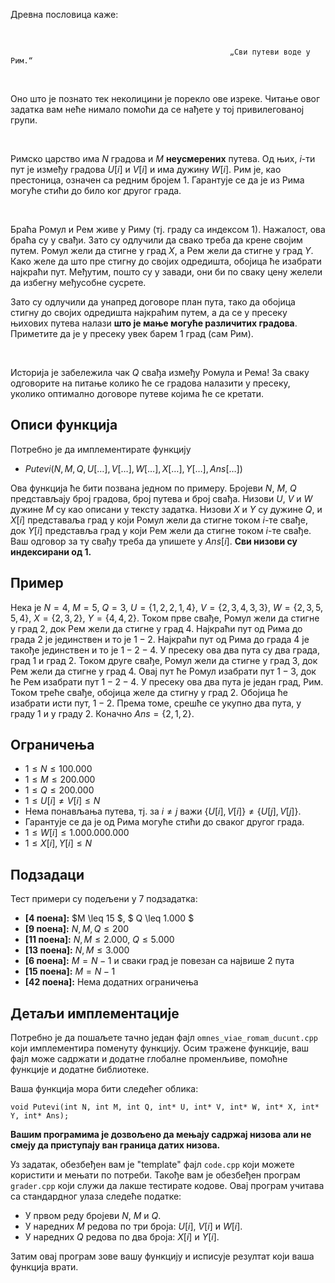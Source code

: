 ﻿Древна пословица каже:

<br>

                                                     „Сви путеви воде у Рим.“

<br>

Оно што је познато тек неколицини је порекло ове изреке. Читање овог задатка вам неће нимало помоћи да се нађете у тој привилегованој групи. 

<br>

Римско царство има $N$ градова и $M$ **неусмерених** путева. Од њих, $i$-ти пут је између градова $U[i]$ и $V[i]$ и има дужину $W[i]$. Рим је, као престоница, означен са редним бројем $1$. Гарантује се да је из Рима могуће стићи до било ког другог града. 

<br>

Браћа Ромул и Рем живе у Риму (тј. граду са индексом $1$). Нажалост, ова браћа су у свађи. Зато су одлучили да свако треба да крене својим путем. Ромул жели да стигне у град $X$, а Рем жели да стигне у град $Y$. Како желе да што пре стигну до својих одредишта, обојица ће изабрати најкраћи пут. Међутим, пошто су у завади, они би по сваку цену желели да избегну међусобне сусрете. 

Зато су одлучили да унапред договоре план пута, тако да обојица стигну до својих одредишта најкраћим путем, а да се у пресеку њихових путева налази **што је мање могуће различитих градова**. Приметите да је у пресеку увек барем $1$ град (сам Рим).

<br>

Историја је забележила чак $Q$ свађа између Ромула и Рема! За сваку одговорите на питање колико ће се градова налазити у пресеку, уколико оптимално договоре путеве којима ће се кретати.

## Описи функција

Потребно је да имплементирате функцију

-   $Putevi(N, M, Q, U[\ldots], V[\ldots], W[\ldots], X[\ldots], Y[\ldots], Ans[\ldots])$

Ова функција ће бити позвана једном по примеру. Бројеви $N$, $M$, $Q$ представљају број градова, број путева и број свађа. Низови $U$, $V$ и $W$ дужине $M$ су као описани у тексту задатка. Низови $X$ и $Y$ су дужине $Q$, и $X[i]$ представаља град у који Ромул жели да стигне током $i$-те свађе, док $Y[i]$ представља град у који Рем жели да стигне током $i$-те свађе. Ваш одговор за ту свађу треба да упишете у $Ans[i]$.
   **Сви низови су индексирани од 1.**

## Пример

Нека је $N=4$, $М=5$, $Q=3$,  $U=\{1,2,2,1,4\}$, $V=\{2, 3, 4, 3, 3\}$, $W=\{2, 3, 5, 5, 4\}$, $X = \{2,3,2\}$, $Y=\{4,4,2\}$. Током прве свађе, Ромул жели да стигне у град $2$, док Рем жели да стигне у град $4$. Најкраћи пут од Рима до града $2$ је јединствен и то је $1 - 2$. Најкраћи пут од Рима до града $4$ је такође јединствен и то је $1 - 2 - 4$. У пресеку ова два пута су два града, град $1$ и град $2$. Током друге свађе, Ромул жели да стигне у град $3$, док Рем жели да стигне у град $4$. Овај пут ће Ромул изабрати пут $1 - 3$, док ће Рем изабрати пут $1 - 2 - 4$. У пресеку ова два пута је један град, Рим. Током треће свађе, обојица желе да стигну у град $2$. Обојица ће изабрати исти пут, $1 - 2$. Према томе, срешће се укупно два пута, у граду $1$ и у граду $2$. Коначно $Ans=\{2,1,2\}$.
## Ограничења

-  $1 \leq N \leq 100.000$
-  $1 \leq M \leq 200.000$
-  $1 \leq Q \leq 200.000$
-  $1 \leq U[i] \neq V[i] \leq N$
-  Нема понављања путева, тј. за $i \neq j$ важи $\{U[i],V[i]\} \neq \{U[j],V[j]\}$.
-  Гарантује се да је од Рима могуће стићи до сваког другог града.
-   $1 \leq W[i] \leq 1.000.000.000$
-   $1 \leq X[i], Y[i] \leq N$

## Подзадаци

Тест примери су подељени у $7$ подзадатка:

-   **[4 поена]:** $M \leq 15 $, $ Q \leq 1.000 $
-   **[9 поена]:** $N, M, Q \leq 200$
-   **[11 поена]:** $N, M \leq 2.000$, $Q \leq 5.000$
-   **[13 поена]:** $N, M \leq 3.000$
-   **[6 поена]:** $M = N - 1$ и сваки град је повезан са највише $2$ пута
-   **[15 поена]:** $M = N - 1$
-   **[42 поена]:** Нема додатних ограничења

## Детаљи имплементације

Потребно је да пошаљете тачно један фајл  `omnes_viae_romam_ducunt.cpp`  који имплементира поменуту функцију. Осим тражене функције, ваш фајл може садржати и додатне глобалне променљиве, помоћне функције и додатне библиотеке.

Ваша функција мора бити следећег облика:

`void Putevi(int N, int M, int Q, int* U, int* V, int* W, int* X, int* Y, int* Ans);`

**Вашим програмима је дозвољено да мењају садржај низова али не смеју да приступају ван граница датих низова.**

Уз задатак, обезбеђен вам је "template" фајл  `code.cpp`  који можете користити и мењати по потреби. Такође вам је обезбеђен програм  `grader.cpp`  који служи да лакше тестирате кодове. Овај програм учитава са стандардног улаза следеће податке:

-   У првом реду бројеви $N$, $M$ и $Q$.
-   У наредних $M$ редова по три броја: $U[i]$, $V[i]$ и $W[i]$.
-   У наредних $Q$ редова по два  броја: $X[i]$ и $Y[i]$.

Затим овај програм зове вашу функцију и исписује резултат који ваша функција врати.
